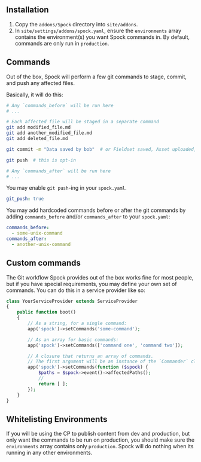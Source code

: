 ## Installation
1. Copy the `addons/Spock` directory into `site/addons`.
2. In `site/settings/addons/spock.yaml`, ensure the `environments` array contains the environment(s) you want Spock commands in. By default, commands are only run in `production`.

## Commands
Out of the box, Spock will perform a few git commands to stage, commit, and push any affected files.

Basically, it will do this:

``` bash
# Any `commands_before` will be run here
# ...

# Each affected file will be staged in a separate command
git add modified_file.md
git add another_modified_file.md
git add deleted_file.md

git commit -m "Data saved by bob"  # or Fieldset saved, Asset uploaded, etc...

git push  # this is opt-in

# Any `commands_after` will be run here
# ...
```

You may enable `git push`-ing in your `spock.yaml`.

``` yaml
git_push: true
```

You may add hardcoded commands before or after the git commands by adding `commands_before` and/or `commands_after` to your `spock.yaml`:

``` yaml
commands_before:
  - some-unix-command
commands_after:
  - another-unix-command
```

## Custom commands
The Git workflow Spock provides out of the box works fine for most people, but if you have special requirements, you may define your own set of commands. You can do this in a service provider like so:

``` php
class YourServiceProvider extends ServiceProvider
{
    public function boot()
    {
        // As a string, for a single command:
        app('spock')->setCommands('some-command');

        // As an array for basic commands:
        app('spock')->setCommands(['command one', 'command two']);

        // A closure that returns an array of commands.
        // The first argument will be an instance of the `Commander` class. 
        app('spock')->setCommands(function ($spock) {
            $paths = $spock->event()->affectedPaths();
            //
            return [ ];
        });
    }
}
```

## Whitelisting Environments
If you will be using the CP to publish content from dev and production, but only want the commands to be run on
production, you should make sure the `environments` array contains only `production`. Spock will do nothing
when its running in any other environments.

